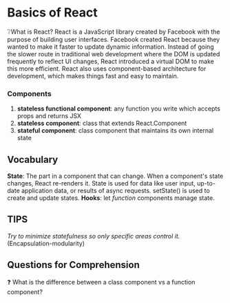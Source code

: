  # Basics of React 
 
 :grey_question:What is React?
React is a JavaScript library created by Facebook with the purpose of building user interfaces. Facebook created React because they wanted to make it faster to update dynamic information. Instead of going the slower route in traditional web development where the DOM is updated frequently to reflect UI changes, React introduced a virtual DOM to make this more efficient. React also uses component-based architecture for development, which makes things fast and easy to maintain. 
 
### Components
1. **stateless functional component**: any function you write which accepts props and returns JSX
2. **stateless component**: class that extends React.Component
3. **stateful component**: class component that maintains its own internal state

## Vocabulary
**State**: The part in a component that can change. When a component's state changes, React re-renders it. State is used for data like user input, up-to-date application data, or results of async requests. setState() is used to create and update states.
**Hooks**: let *function* components manage state.

## TIPS
*Try to minimize statefulness so only specific areas control it.* (Encapsulation-modularity)

## Questions for Comprehension
:question: What is the difference between a class component vs a function component? 

